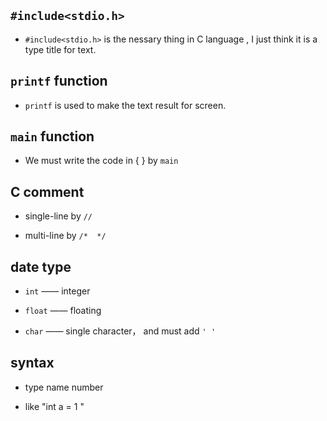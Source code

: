 ## ```#include<stdio.h>```

- ```#include<stdio.h>``` is the nessary thing in C language , I just think it is a type title for text.

## ```printf``` function

- ```printf``` is used to make the text result for screen.

## ```main``` function

- We must write the code in {  } by ```main```

## C comment 

- single-line by ```//```

- multi-line by ```/*  */```

## date type

- ```int``` —— integer

- ```float``` —— floating

- ```char``` —— single character， and must add ```' '```

## syntax

- type name number

- like "int a = 1 "
